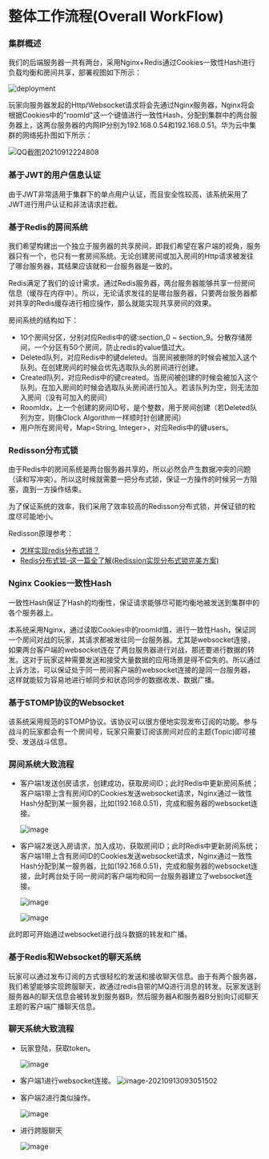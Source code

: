 # 整体工作流程(Overall WorkFlow)

### 集群概述

我们的后端服务器一共有两台，采用Nginx+Redis通过Cookies一致性Hash进行负载均衡和房间共享，部署视图如下所示：

![deployment](https://cdn.jsdelivr.net/gh/Okabe-Rintarou-0/web-images@master/books/deployment.3mqhw42fryu0.png)

玩家向服务器发起的Http/Websocket请求将会先通过Nginx服务器，Nginx将会根据Cookies中的"roomId"这一个键值进行一致性Hash，分配到集群中的两台服务器上，这两台服务器的内网IP分别为192.168.0.54和192.168.0.51。华为云中集群的网络拓扑图如下所示：

![QQ截图20210912224808](https://cdn.jsdelivr.net/gh/Okabe-Rintarou-0/web-images@master/books/QQ截图20210912224808.78005krvcxk0.png)

### 基于JWT的用户信息认证

由于JWT非常适用于集群下的单点用户认证，而且安全性较高，该系统采用了JWT进行用户认证和非法请求拦截。

### 基于Redis的房间系统

我们希望构建出一个独立于服务器的共享房间，即我们希望在客户端的视角，服务器只有一个，也只有一套房间系统。无论创建房间或加入房间的Http请求被发往了哪台服务器，其结果应该就和一台服务器是一致的。

Redis满足了我们的设计需求。通过Redis服务器，两台服务器能够共享一份房间信息（缓存在内存中）。所以，无论请求发往的是哪台服务器，只要两台服务器都对共享的Redis缓存进行相应操作，那么就能实现共享房间的效果。

房间系统的结构如下：

+ 10个房间分区，分别对应Redis中的键:section_0 ~ section_9。分散存储房间，一个分区有50个房间，防止redis的value值过大。
+ Deleted队列，对应Redis中的键deleted。当房间被删除的时候会被加入这个队列。在创建房间的时候会优先选取队头的房间进行创建。
+ Created队列，对应Redis中的键created。当房间被创建的时候会被加入这个队列。在加入房间的时候会选取队头房间进行加入。若该队列为空，则无法加入房间（没有可加入的房间）
+ RoomIdx，上一个创建的房间ID号，是个整数，用于房间创建（若Deleted队列为空，则像Clock Algorithm一样顺时针创建房间）
+ 用户所在房间号，Map<String, Integer>，对应Redis中的键users。

### Redisson分布式锁

由于Redis中的房间系统是两台服务器共享的，所以必然会产生数据冲突的问题（读和写冲突）。所以这时候就需要一把分布式锁，保证一方操作的时候另一方阻塞，直到一方操作结束。

为了保证系统的效率，我们采用了效率较高的Redisson分布式锁，并保证锁的粒度尽可能地小。

Redisson原理参考：

+ [怎样实现redis分布式锁？](https://www.zhihu.com/question/300767410/answer/1749442787)
+ [Redis分布式锁-这一篇全了解(Redission实现分布式锁完美方案)](https://blog.csdn.net/asd051377305/article/details/108384490)

### Nginx Cookies一致性Hash

一致性Hash保证了Hash的均衡性，保证请求能够尽可能均衡地被发送到集群中的各个服务器上。

本系统采用Nginx，通过读取Cookies中的roomId值，进行一致性Hash，保证同一个房间对战的玩家，其请求都被发往同一台服务器。尤其是websocket连接，如果两台客户端的websocket连在了两台服务器进行对战，那还要进行数据的转发。这对于玩家这种需要发送和接受大量数据的应用场景是得不偿失的。所以通过上诉方法，可以保证处于同一房间客户端的websocket连接的是同一台服务器，这样就能较为容易地进行帧同步和状态同步的数据收发、数据广播。

### 基于STOMP协议的Websocket

该系统采用规范的STOMP协议。该协议可以很方便地实现发布订阅的功能。参与战斗的玩家都会有一个房间号，玩家只需要订阅该房间对应的主题(Topic)即可接受、发送战斗信息。

### 房间系统大致流程

+ 客户端1发送创房请求，创建成功，获取房间ID；此时Redis中更新房间系统；客户端1带上含有房间ID的Cookies发送websocket请求，Nginx通过一致性Hash分配到某一服务器，比如(192.168.0.51)，完成和服务器的websocket连接。

  ![image](https://cdn.jsdelivr.net/gh/Okabe-Rintarou-0/web-images@master/books/image.1aln8wy54tmo.png)

+ 客户端2发送入房请求，加入成功，获取房间ID；此时Redis中更新房间系统；客户端1带上含有房间ID的Cookies发送websocket请求，Nginx通过一致性Hash分配到某一服务器，比如(192.168.0.51)，完成和服务器的websocket连接，此时两台处于同一房间的客户端均和同一台服务器建立了websocket连接。

  ![image](https://cdn.jsdelivr.net/gh/Okabe-Rintarou-0/web-images@master/books/image.1y0w3dti0m0w.png)

  ![image](https://cdn.jsdelivr.net/gh/Okabe-Rintarou-0/web-images@master/books/image.2ns848j2lds0.png)

此时即可开始通过websocket进行战斗数据的转发和广播。

### 基于Redis和Websocket的聊天系统

玩家可以通过发布订阅的方式很轻松的发送和接收聊天信息。由于有两个服务器，我们希望能够实现跨服聊天，故通过redis自带的MQ进行消息的转发。玩家发送到服务器A的聊天信息会被转发到服务器B，然后服务器A和服务器B分别向订阅聊天主题的客户端广播聊天信息。

### 聊天系统大致流程

+ 玩家登陆，获取token。

  ![image](https://cdn.jsdelivr.net/gh/Okabe-Rintarou-0/web-images@master/books/image.1krmwv7sndy8.png)

+ 客户端1进行websocket连接。
  ![image-20210913093051502](https://cdn.jsdelivr.net/gh/Okabe-Rintarou-0/web-images@master/books/image-20210913093051502.51rccizpn3k0.png)

+ 客户端2进行类似操作。

  ![image](https://cdn.jsdelivr.net/gh/Okabe-Rintarou-0/web-images@master/books/image.658klvkwank0.png)

+ 进行跨服聊天

  ![image](https://cdn.jsdelivr.net/gh/Okabe-Rintarou-0/web-images@master/books/image.6sizrhk4gzk0.png)
